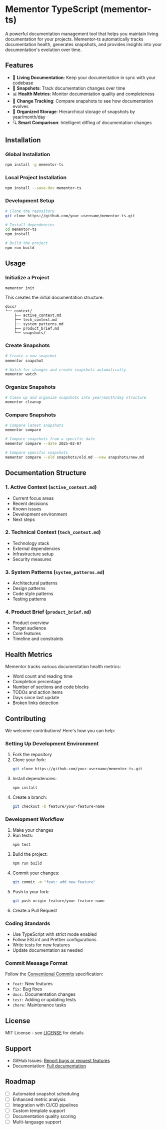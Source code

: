 # Mementor TypeScript (mementor-ts)

A powerful documentation management tool that helps you maintain living documentation for your projects. Mementor-ts automatically tracks documentation health, generates snapshots, and provides insights into your documentation's evolution over time.

## Features

- 📝 **Living Documentation**: Keep your documentation in sync with your codebase
- 📸 **Snapshots**: Track documentation changes over time
- 📊 **Health Metrics**: Monitor documentation quality and completeness
- 🔄 **Change Tracking**: Compare snapshots to see how documentation evolves
- 📁 **Organized Storage**: Hierarchical storage of snapshots by year/month/day
- 🔍 **Smart Comparison**: Intelligent diffing of documentation changes

## Installation

### Global Installation

```bash
npm install -g mementor-ts
```

### Local Project Installation

```bash
npm install --save-dev mementor-ts
```

### Development Setup

```bash
# Clone the repository
git clone https://github.com/your-username/mementor-ts.git

# Install dependencies
cd mementor-ts
npm install

# Build the project
npm run build
```

## Usage

### Initialize a Project

```bash
mementor init
```

This creates the initial documentation structure:

```
docs/
└── context/
    ├── active_context.md
    ├── tech_context.md
    ├── system_patterns.md
    ├── product_brief.md
    └── snapshots/
```

### Create Snapshots

```bash
# Create a new snapshot
mementor snapshot

# Watch for changes and create snapshots automatically
mementor watch
```

### Organize Snapshots

```bash
# Clean up and organize snapshots into year/month/day structure
mementor cleanup
```

### Compare Snapshots

```bash
# Compare latest snapshots
mementor compare

# Compare snapshots from a specific date
mementor compare --date 2025-02-07

# Compare specific snapshots
mementor compare --old snapshots/old.md --new snapshots/new.md
```

## Documentation Structure

### 1. Active Context (`active_context.md`)

- Current focus areas
- Recent decisions
- Known issues
- Development environment
- Next steps

### 2. Technical Context (`tech_context.md`)

- Technology stack
- External dependencies
- Infrastructure setup
- Security measures

### 3. System Patterns (`system_patterns.md`)

- Architectural patterns
- Design patterns
- Code style patterns
- Testing patterns

### 4. Product Brief (`product_brief.md`)

- Product overview
- Target audience
- Core features
- Timeline and constraints

## Health Metrics

Mementor tracks various documentation health metrics:

- Word count and reading time
- Completion percentage
- Number of sections and code blocks
- TODOs and action items
- Days since last update
- Broken links detection

## Contributing

We welcome contributions! Here's how you can help:

### Setting Up Development Environment

1. Fork the repository
2. Clone your fork:
   ```bash
   git clone https://github.com/your-username/mementor-ts.git
   ```
3. Install dependencies:
   ```bash
   npm install
   ```
4. Create a branch:
   ```bash
   git checkout -b feature/your-feature-name
   ```

### Development Workflow

1. Make your changes
2. Run tests:
   ```bash
   npm test
   ```
3. Build the project:
   ```bash
   npm run build
   ```
4. Commit your changes:
   ```bash
   git commit -m "feat: add new feature"
   ```
5. Push to your fork:
   ```bash
   git push origin feature/your-feature-name
   ```
6. Create a Pull Request

### Coding Standards

- Use TypeScript with strict mode enabled
- Follow ESLint and Prettier configurations
- Write tests for new features
- Update documentation as needed

### Commit Message Format

Follow the [Conventional Commits](https://www.conventionalcommits.org/) specification:

- `feat:` New features
- `fix:` Bug fixes
- `docs:` Documentation changes
- `test:` Adding or updating tests
- `chore:` Maintenance tasks

## License

MIT License - see [LICENSE](LICENSE) for details

## Support

- GitHub Issues: [Report bugs or request features](https://github.com/your-username/mementor-ts/issues)
- Documentation: [Full documentation](https://github.com/your-username/mementor-ts/wiki)

## Roadmap

- [ ] Automated snapshot scheduling
- [ ] Enhanced metric analysis
- [ ] Integration with CI/CD pipelines
- [ ] Custom template support
- [ ] Documentation quality scoring
- [ ] Multi-language support

